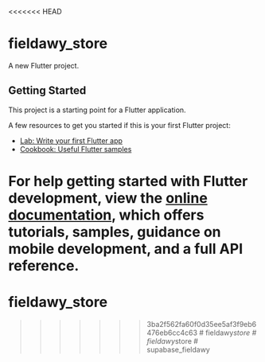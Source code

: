 <<<<<<< HEAD
# fieldawy_store

A new Flutter project.

## Getting Started

This project is a starting point for a Flutter application.

A few resources to get you started if this is your first Flutter project:

- [Lab: Write your first Flutter app](https://docs.flutter.dev/get-started/codelab)
- [Cookbook: Useful Flutter samples](https://docs.flutter.dev/cookbook)

For help getting started with Flutter development, view the
[online documentation](https://docs.flutter.dev/), which offers tutorials,
samples, guidance on mobile development, and a full API reference.
=======
# fieldawy_store
>>>>>>> 3ba2f562fa60f0d35ee5af3f9eb6476eb6cc4c63
#   f i e l d a w y _ s t o r e  
 #   f i e l d a w y _ s t o r e  
 #   s u p a b a s e _ f i e l d a w y  
 